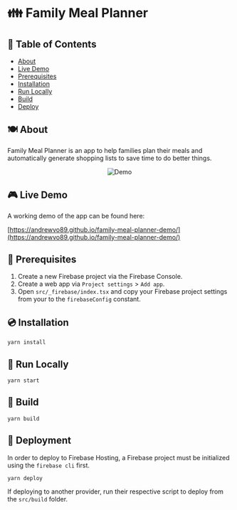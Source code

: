 # 👪 Family Meal Planner

## 📝 Table of Contents

- [About](#about)
- [Live Demo](#live-demo)
- [Prerequisites](#prerequisites)
- [Installation](#installation)
- [Run Locally](#run-locally)
- [Build](#build)
- [Deploy](#deploy)

## 🍽️ About

Family Meal Planner is an app to help families plan their meals and automatically generate shopping lists to save time to do better things.

<p align="center">  
 <img src="https://user-images.githubusercontent.com/48583281/170964250-6b96a98f-92c6-400a-828d-4dcbd1639564.gif" alt="Demo">
</p>

## 🎮 Live Demo

A working demo of the app can be found here:

[https://andrewvo89.github.io/family-meal-planner-demo/](https://andrewvo89.github.io/family-meal-planner-demo/)

## 🍼 Prerequisites

1. Create a new Firebase project via the Firebase Console.
2. Create a web app via `Project settings` > `Add app`.
3. Open `src/_firebase/index.tsx` and copy your Firebase project settings from your to the `firebaseConfig` constant.

## 💿 Installation

```
yarn install
```

## 🏃 Run Locally

```
yarn start
```

## 🔨 Build

```
yarn build
```

## 🚀 Deployment

In order to deploy to Firebase Hosting, a Firebase project must be initialized using the `firebase cli` first.

```
yarn deploy
```

If deploying to another provider, run their respective script to deploy from the `src/build` folder.
